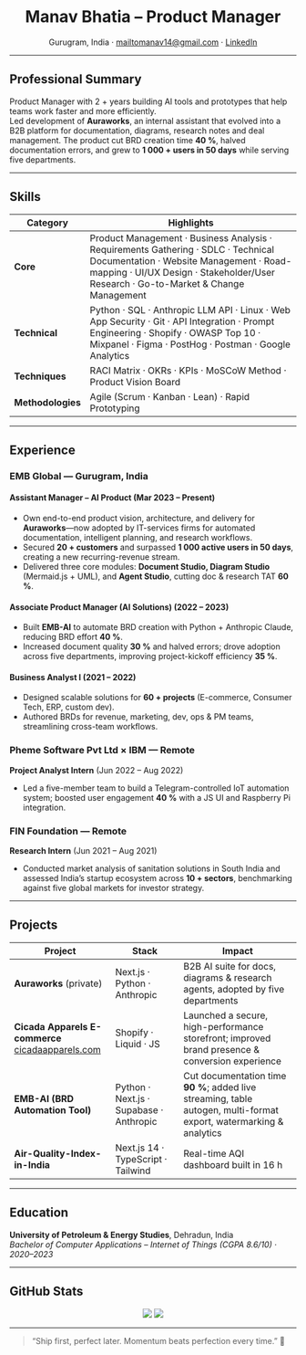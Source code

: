 <h1 align="center">Manav Bhatia – Product Manager</h1>
<p align="center">
  Gurugram, India · <a href="mailto:mailtomanav14@gmail.com">mailtomanav14@gmail.com</a> · <a href="https://linkedin.com/in/bettercallmanav">LinkedIn</a>
</p>

---

## Professional Summary
Product Manager with 2 + years building AI tools and prototypes that help teams work faster and more efficiently.  
Led development of **Auraworks**, an internal assistant that evolved into a B2B platform for documentation, diagrams, research notes and deal management. The product cut BRD creation time **40 %**, halved documentation errors, and grew to **1 000 + users in 50 days** while serving five departments.

---

## Skills
| Category | Highlights |
| -------- | ---------- |
| **Core** | Product Management · Business Analysis · Requirements Gathering · SDLC · Technical Documentation · Website Management · Road-mapping · UI/UX Design · Stakeholder/User Research · Go-to-Market & Change Management |
| **Technical** | Python · SQL · Anthropic LLM API · Linux · Web App Security · Git · API Integration · Prompt Engineering · Shopify · OWASP Top 10 · Mixpanel · Figma · PostHog · Postman · Google Analytics |
| **Techniques** | RACI Matrix · OKRs · KPIs · MoSCoW Method · Product Vision Board |
| **Methodologies** | Agile (Scrum · Kanban · Lean) · Rapid Prototyping |

---

## Experience

### EMB Global — Gurugram, India  
#### Assistant Manager – AI Product (Mar 2023 – Present)
- Own end-to-end product vision, architecture, and delivery for **Auraworks**—now adopted by IT-services firms for automated documentation, intelligent planning, and research workflows.  
- Secured **20 + customers** and surpassed **1 000 active users in 50 days**, creating a new recurring-revenue stream.  
- Delivered three core modules: **Document Studio, Diagram Studio** (Mermaid.js + UML), and **Agent Studio**, cutting doc & research TAT **60 %**.

#### Associate Product Manager (AI Solutions) (2022 – 2023)
- Built **EMB-AI** to automate BRD creation with Python + Anthropic Claude, reducing BRD effort **40 %**.  
- Increased document quality **30 %** and halved errors; drove adoption across five departments, improving project-kickoff efficiency **35 %**.

#### Business Analyst I (2021 – 2022)
- Designed scalable solutions for **60 + projects** (E-commerce, Consumer Tech, ERP, custom dev).  
- Authored BRDs for revenue, marketing, dev, ops & PM teams, streamlining cross-team workflows.

### Pheme Software Pvt Ltd × IBM — Remote  
**Project Analyst Intern** (Jun 2022 – Aug 2022)  
- Led a five-member team to build a Telegram-controlled IoT automation system; boosted user engagement **40 %** with a JS UI and Raspberry Pi integration.

### FIN Foundation — Remote  
**Research Intern** (Jun 2021 – Aug 2021)  
- Conducted market analysis of sanitation solutions in South India and assessed India’s startup ecosystem across **10 + sectors**, benchmarking against five global markets for investor strategy.

---

## Projects

| Project | Stack | Impact |
| ------- | ----- | ------ |
| **Auraworks** (private) | Next.js · Python · Anthropic | B2B AI suite for docs, diagrams & research agents, adopted by five departments |
| **Cicada Apparels E-commerce** <br> <a href="https://cicadaapparels.com">cicadaapparels.com</a> | Shopify · Liquid · JS | Launched a secure, high-performance storefront; improved brand presence & conversion experience |
| **EMB-AI (BRD Automation Tool)** | Python · Next.js · Supabase · Anthropic | Cut documentation time **90 %**; added live streaming, table autogen, multi-format export, watermarking & analytics |
| **Air-Quality-Index-in-India** | Next.js 14 · TypeScript · Tailwind | Real-time AQI dashboard built in 16 h |

---

## Education
**University of Petroleum & Energy Studies**, Dehradun, India  
_Bachelor of Computer Applications – Internet of Things (CGPA 8.6/10) · 2020–2023_

---

## GitHub Stats
<p align="center">
  <img src="https://github-readme-stats.vercel.app/api?username=bettercallmanav&show_icons=true&hide=issues&rank_icon=github" />
  <img src="https://github-readme-streak-stats.herokuapp.com/?user=bettercallmanav" />
</p>

---

> “Ship first, perfect later. Momentum beats perfection every time.” 🚀
